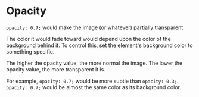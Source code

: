 # Opacity

`opacity: 0.7;` would make the image (or whatever) partially transparent.

The color it would fade toward would depend upon the color of the background behind it. To control this, set the element's background color to something specific.

The higher the opacity value, the more normal the image. The lower the opacity value, the more transparent it is.

For example, `opacity: 0.7;` would be more subtle than `opacity: 0.3;`. `opacity: 0.7;` would be almost the same color as its background color.
